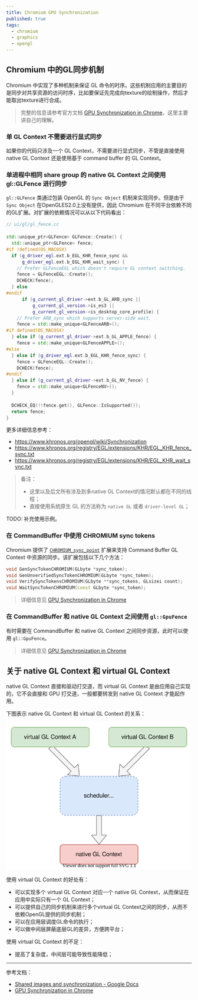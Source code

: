 ```yaml
---
title: Chromium GPU Synchronization
published: true
tags:
  - chromium
  - graphics
  - opengl
---
```


## Chromium 中的GL同步机制

Chromium 中实现了多种机制来保证 GL 命令的时序。这些机制应用的主要目的是同步对共享资源的访问时序，比如要保证先完成向texture的绘制操作，然后才能取出texture进行合成。

> 完整的信息请参考官方文档 [GPU Synchronization in Chrome](https://chromium.googlesource.com/chromium/src.git/+/master/docs/design/gpu_synchronization.md)，这里主要讲自己的理解。

### 单 GL Context 不需要进行显式同步

如果你的代码只涉及一个 GL Context，不需要进行显式同步，不管是直接使用 native GL Context 还是使用基于 command buffer 的 GL Context。

### 单进程中相同 share group 的 native GL Context 之间使用 gl::GLFence 进行同步

`gl::GLFence` 类通过包装 OpenGL 的 `Sync Object` 机制来实现同步。但是由于 `Sync Object` 在OpenGLES2.0上没有提供，因此 Chromium 在不同平台依赖不同的GL扩展。对扩展的依赖情况可以从以下代码看出：

```c++
// ui/gl/gl_fence.cc

std::unique_ptr<GLFence> GLFence::Create() {
  std::unique_ptr<GLFence> fence;
#if !defined(OS_MACOSX)
  if (g_driver_egl.ext.b_EGL_KHR_fence_sync &&
      g_driver_egl.ext.b_EGL_KHR_wait_sync) {
    // Prefer GLFenceEGL which doesn't require GL context switching.
    fence = GLFenceEGL::Create();
    DCHECK(fence);
  } else
#endif
      if (g_current_gl_driver->ext.b_GL_ARB_sync ||
          g_current_gl_version->is_es3 ||
          g_current_gl_version->is_desktop_core_profile) {
    // Prefer ARB_sync which supports server-side wait.
    fence = std::make_unique<GLFenceARB>();
#if defined(OS_MACOSX)
  } else if (g_current_gl_driver->ext.b_GL_APPLE_fence) {
    fence = std::make_unique<GLFenceAPPLE>();
#else
  } else if (g_driver_egl.ext.b_EGL_KHR_fence_sync) {
    fence = GLFenceEGL::Create();
    DCHECK(fence);
#endif
  } else if (g_current_gl_driver->ext.b_GL_NV_fence) {
    fence = std::make_unique<GLFenceNV>();
  }

  DCHECK_EQ(!!fence.get(), GLFence::IsSupported());
  return fence;
}
```

更多详细信息参考：

- <https://www.khronos.org/opengl/wiki/Synchronization>
- <https://www.khronos.org/registry/EGL/extensions/KHR/EGL_KHR_fence_sync.txt>
- <https://www.khronos.org/registry/EGL/extensions/KHR/EGL_KHR_wait_sync.txt>

> 备注：
>
> - 这里以及后文所有涉及到多native GL Context的情况默认都在不同的线程；
> - 直接使用系统原生 GL 的方法称为 `native GL` 或者 `driver-level GL`；

TODO: 补充使用示例。

### 在 CommandBuffer 中使用 CHROMIUM sync tokens

Chromium 提供了 [`CHROMIUM_sync_point`](https://chromium.googlesource.com/chromium/src.git/+/master/gpu/GLES2/extensions/CHROMIUM/CHROMIUM_sync_point.txt) 扩展来支持 Command Buffer GL Context 中资源的同步。该扩展包括以下几个方法：

```c++
void GenSyncTokenCHROMIUM(GLbyte *sync_token);
void GenUnverifiedSyncTokenCHROMIUM(GLbyte *sync_token);
void VerifySyncTokensCHROMIUM(GLbyte **sync_tokens, GLsizei count);
void WaitSyncTokenCHROMIUM(const GLbyte *sync_token);
```

> 详细信息见 [GPU Synchronization in Chrome](https://chromium.googlesource.com/chromium/src/+/master/docs/design/gpu_synchronization.md)

### 在 CommandBuffer 和 native GL Context 之间使用 `gl::GpuFence`

有时需要在 CommandBuffer 和 native GL Context 之间同步资源，此时可以使用 `gl::GpuFence`。

> 详细信息见 [GPU Synchronization in Chrome](https://chromium.googlesource.com/chromium/src/+/master/docs/design/gpu_synchronization.md)

## 关于 native GL Context 和 virtual GL Context

native GL Context 直接和驱动打交道，而 virtual GL Context 是由应用自己实现的，它不会直接和 GPU 打交道，一般都要转发到 native GL Context 才能起作用。

下图表示 native GL Context 和 virtual GL Context 的关系：

![virtual gl context](/data/virtual-gl-context.svg)

使用 virtual GL Context 的好处有：

- 可以实现多个 virtual GL Context 对应一个 native GL Context，从而保证在应用中实际只有一个 GL Context；
- 可以提供自己的同步机制来进行多个virtual GL Context之间的同步，从而不依赖OpenGL提供的同步机制；
- 可以在应用层调度GL命令的执行；
- 可以做中间层屏蔽底层GL的差异，方便跨平台；

使用 virtual GL Context 的不足：

- 提高了复杂度，中间层可能导致性能降低；

------------------

参考文档：

- [Shared images and synchronization - Google Docs](https://docs.google.com/document/d/12qYPeN819JkdNGbPcKBA0rfPXSOIE3aIaQVrAZ4I1lM/edit#)
- [GPU Synchronization in Chrome](https://chromium.googlesource.com/chromium/src/+/master/docs/design/gpu_synchronization.md)
